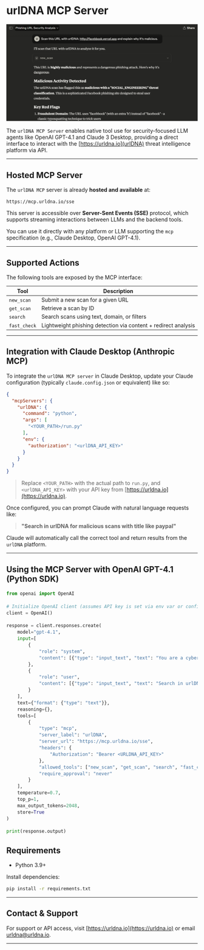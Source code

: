 # urlDNA MCP Server

![Claude Prompt](./claude_prompt.png)

The `urlDNA MCP Server` enables native tool use for security-focused LLM agents like OpenAI GPT-4.1 and Claude 3 Desktop, providing a direct interface to interact with the [https://urldna.io](urlDNA) threat intelligence platform via API.

---

## Hosted MCP Server

The `urlDNA MCP` server is already **hosted and available** at:

```
https://mcp.urldna.io/sse
```

This server is accessible over **Server-Sent Events (SSE)** protocol, which supports streaming interactions between LLMs and the backend tools.

You can use it directly with any platform or LLM supporting the `mcp` specification (e.g., Claude Desktop, OpenAI GPT-4.1).

---

## Supported Actions

The following tools are exposed by the MCP interface:

| Tool         | Description                                                    |
|--------------|----------------------------------------------------------------|
| `new_scan`   | Submit a new scan for a given URL                              |
| `get_scan`   | Retrieve a scan by ID                                          |
| `search`     | Search scans using text, domain, or filters                    |
| `fast_check` | Lightweight phishing detection via content + redirect analysis |

---

## Integration with Claude Desktop (Anthropic MCP)

To integrate the `urlDNA MCP server` in Claude Desktop, update your Claude configuration (typically `claude.config.json` or equivalent) like so:

```json
{
  "mcpServers": {
    "urlDNA": {
      "command": "python",
      "args": [
        "<YOUR_PATH>/run.py"
      ],
      "env": {
        "authorization": "<urlDNA_API_KEY>"
      }
    }
  }
}
```

> Replace `<YOUR_PATH>` with the actual path to `run.py`, and `<urlDNA_API_KEY>` with your API key from [https://urldna.io](https://urldna.io).

Once configured, you can prompt Claude with natural language requests like:

> **"Search in urlDNA for malicious scans with title like paypal"**

Claude will automatically call the correct tool and return results from the `urlDNA` platform.

---

## Using the MCP Server with OpenAI GPT-4.1 (Python SDK)

```python
from openai import OpenAI

# Initialize OpenAI client (assumes API key is set via env var or config)
client = OpenAI()

response = client.responses.create(
    model="gpt-4.1",
    input=[
        {
            "role": "system",
            "content": [{"type": "input_text", "text": "You are a cybersecurity analyst using urlDNA."}]
        },
        {
            "role": "user",
            "content": [{"type": "input_text", "text": "Search in urlDNA malicious scan with title like paypal"}]
        }
    ],
    text={"format": {"type": "text"}},
    reasoning={},
    tools=[
        {
            "type": "mcp",
            "server_label": "urlDNA",
            "server_url": "https://mcp.urldna.io/sse",
            "headers": {
                "Authorization": "Bearer <URLDNA_API_KEY>"
            },
            "allowed_tools": ["new_scan", "get_scan", "search", "fast_check"],
            "require_approval": "never"
        }
    ],
    temperature=0.7,
    top_p=1,
    max_output_tokens=2048,
    store=True
)

print(response.output)
```


## Requirements

- Python 3.9+

Install dependencies:

```bash
pip install -r requirements.txt
```

---

## Contact & Support

For support or API access, visit [https://urldna.io](https://urldna.io) or email urldna@urldna.io.

---
